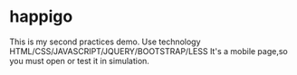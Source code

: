 # happigo
This is my second practices demo.
Use technology HTML/CSS/JAVASCRIPT/JQUERY/BOOTSTRAP/LESS
It's a mobile page,so you must open or test it in simulation.
